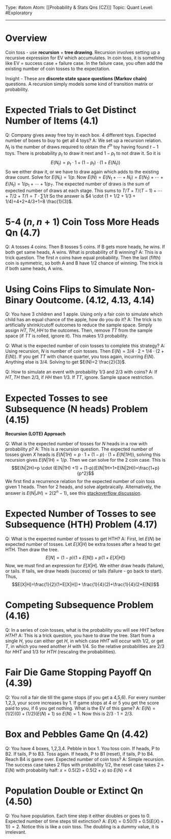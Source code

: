 Type: #atom
Atom: [[Probability & Stats Qns (CZ)]]
Topic: Quant 
Level: #Exploratory 

----
# Overview

Coin toss - use **recursion** + **tree drawing**. Recursion involves setting up a recursive expression for EV which accumulates. In coin toss, it is something like EV = success case + failure case. In the failure case, you often add the existing number of coin tosses to the expectation.

Insight - These are **discrete state space questions (Markov chain)** questions. A recursion simply models some kind of transition matrix or probability.

# Expected Trials to Get Distinct Number of Items (4.1)

Q: Company gives away free toy in each box. 4 different toys. Expected number of boxes to buy to get all 4 toys?
A: We set up a recursion relation. $N_t$ is the number of draws required to obtain the $t^{th}$ toy having found $t-1$ toys. There is probability $p_t$ to draw it next and $1-p_t$ to not draw it. So it is $$E(N_t)=p_t \cdot 1 + (1-p_t)\cdot (1+E(N_t))$$
So we either draw it, or we have to draw again which adds to the existing draw count. Solve for $E(N_t)=1/p$. Now $E(N)=E(N_1+\cdots + N_t)=E(N_1) + \cdots + E(N_t) = 1/p_1 + \cdots + 1/p_T$. The expected number of draws is the sum of expected number of draws at each stage. This sums to $T/T + T/(T-1) + \cdots + T/2 + T/1=T \cdot \sum 1/t$  So the answer is $4 \cdot (1 + 1/2 + 1/3 + 1/4)=4+2+4/3+1=8 \frac{1}{3}$.

# 5-4 ($n, n+1$) Coin Toss More Heads Qn (4.7)

Q: A tosses 4 coins. Then B tosses 5 coins. If B gets more heads, he wins. If both get same heads, A wins. What is probability of B winning?
A: This is a trick question. The first $n$ coins have equal probability. Then the last (fifth) coin is symmetric, so both A and B have $1/2$ chance of winning. The trick is if both same heads, A wins.

# Using Coins Flips to Simulate Non-Binary Ooutcome.  (4.12, 4.13, 4.14)

Q: You have 3 children and 1 apple. Using only a fair coin to simulate which child has an equal chance of the apple, how do you do it?
A: The trick is to artificially shrink/cutoff outcomes to reduce the sample space. Simply assign $HT, TH, HH$ to the outcomes. Then, remove $TT$ from the sample space (if $TT$ is rolled, ignore it). This makes $1/3$ probability. 

Q: What is the expected number of coin tosses to complete this strategy?
A: Using recursion, $N$ is number of coin tosses. Then $E(N)= 3/4 \cdot 2 + 1/4 \cdot (2 + E(N))$. If you get $TT$ with chance quarter, you toss again, incurring $E(N)$. Anything else is 3/4. Solving to get $E(N)=2 \frac{2}{3}$.

Q: How to simulate an event with probability $1/3$ and $2/3$ with coins? 
A: If $HT, TH$ then $2/3$, if $HH$ then $1/3$. If $TT$, ignore. Sample space restriction.

# Expected Tosses to see Subsequence (N heads) Problem (4.15)

**Recursion (LOTE) Approach**

Q: What is the expected number of tosses for $N$ heads in a row with probability $p$?
A: This is a recursion question. The expected number of tosses given $X$ heads is $E(N|1H)= p \cdot 1 + (1-p)\cdot(1 + E(N|1H))$, solving this recursion gives $E(N|1H)=1/p$. Then we can solve for the 2 coin case. This is $$E(N|2H)=p \cdot (E(N|1H) +1) + (1-p)(E(N|1H+1+E(N|2H))=\frac{1+p}{p^2}$$
We first find a recurrence relation for the expected number of coin toss given 1 heads. Then for 2 heads, and solve algebraically. Alternatively, the answer is $E(N|JH)=2(2^n-1)$, see this [stackoverflow discussion](https://math.stackexchange.com/questions/364038/expected-number-of-coin-tosses-to-get-five-consecutive-heads).

# Expected Number of Tosses to see Subsequence (HTH) Problem (4.17)

Q: What is the expected number of tosses to get HTH?
A: First, let $E(N)$ be expected number of tosses. Let $E(X|H)$ be extra tosses after a head to get HTH. Then draw the tree. $$E[N]=(1-p)(1+E[N])+p(1+E[X|H])$$
Now, we must find an expression for $E[X|H]$. We either draw heads (failure), or tails. If tails, we draw heads (success) or tails (failure - go back to start). Thus, $$E[X|H]=\frac{1}{2}(1+E[X|H])+ \frac{1}{4}(2)+\frac{1}{4}(2+E[N])$$
# Competing Subsequence Problem (4.16)

Q: In a series of coin tosses, what is the probability you will see $HHT$ before $HTH$?
A: This is a trick question, you have to draw the tree. Start from a single $H$, you can either get $H$, in which case  $HHT$ will occur with 1/2, or get $T$, in which you need another $H$ with 1/4. So the relative probabilities are $2/3$ for $HHT$ and $1/3$ for $HTH$ (rescaling the probabilities).

# Fair Die Game Stopping Payoff Qn (4.39)

Q: You roll a fair die till the game stops (if you get a 4,5,6). For every number 1,2,3, your score increases by 1. If game stops at 4 or 5 you get the score paid to you, if 6 you get nothing. What is the EV of this game?
A: $E(N)=(1/2)(0)+(1/2)(E(N)+1)$ so $E(N)=1$. Now this is $2/3 \cdot 1=2/3$.

# Box and Pebbles Game Qn (4.42)

Q: You have 4 boxes, 1,2,3,4. Pebble in box 1. You toss coin. If heads, P to B2. If tails, P to B3. Toss again. If heads, P to B1 (reset), if tails, P to B4. Reach B4 is game over. Expected number of coin toss?
A: Simple recursion. The success case takes 2 flips with probability $1/2$, the reset case takes $2+E(N)$ with probability half: $x = 0.5(2) + 0.5(2+x)$ so $E(N)=4$ 

# Population Double or Extinct Qn (4.50)

Q: You have population. Each time step it either doubles or goes to 0. Expected number of time steps till extinction? 
A: $E(X)=0.50(1)+0.5(E(X)+1))=2$. Notice this is like a coin toss. The doubling is a dummy value, it is irrelevant.
